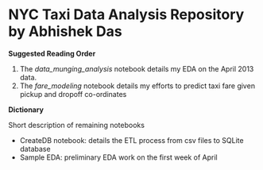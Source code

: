 # NYC Taxi Data Analysis Repository by Abhishek Das

**Suggested Reading Order**

1. The *data_munging_analysis* notebook details my EDA on the April 2013 data.
2. The *fare_modeling* notebook details my efforts to predict taxi fare given pickup and dropoff co-ordinates

**Dictionary**

Short description of remaining notebooks

* CreateDB notebook: details the ETL process from csv files to SQLite database
* Sample EDA: preliminary EDA work on the first week of April
